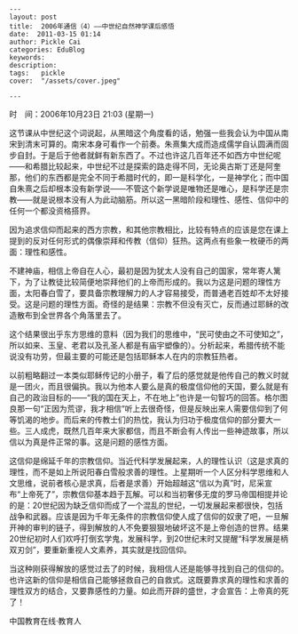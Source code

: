 
    ---
    layout: post  
    title:  2006年通信（4）——中世纪自然神学课后感悟  
    date:  2011-03-15 01:14  
    author: Pickle Cai  
    categories: EduBlog  
    keywords: 
    description:   
    tags:	pickle   
    cover:  "/assets/cover.jpeg"  

    ---  
    
时　间：2006年10月23日 21:03 (星期一)

这节课从中世纪这个词说起，从黑暗这个角度看的话，勉强一些我会认为中国从南宋到清末可算的。南宋本身可看作一个前奏。朱熹集大成而造成儒学自认圆满而固步自封。于是后于他者就鲜有新东西了。不过也许这几百年还不如西方中世纪呢——和希腊比较起来，中世纪不过是探索的路走得不同，无论奥古斯丁还是阿奎那，他们的东西都是完全不同于希腊时代的，即一是科学化，一是神学化；而中国自朱熹之后却根本没有新学说——不管这个新学说是唯物还是唯心，是科学还是宗教——就是说根本没有人为此动脑筋。所以这一黑暗阶段和理性、感性、信仰中的任何一个都没资格搭界。    

因为追求信仰而起来的西方宗教，和其他宗教相比，比较有特点的应该是您在课上提到的反对任何形式的偶像崇拜和传教（信仰）狂热。这两点有些象一枚硬币的两面：理性和感性。    

不建神庙，相信上帝自在人心，最初是因为犹太人没有自己的国家，常年寄人篱下，为了让教徒比较简便地崇拜他们的上帝而形成的。我以为这是问题的理性方面，太阳春白雪了，要具备宗教理解力的人才容易接受，而普通老百姓却不太好接受。这是问题的理性方面。奇怪的是结果：宗教不但没有灭亡，反而通过耶稣的改造散布到全世界各个角落里去了。    

这个结果很出乎东方思维的意料（因为我们的思维中，“民可使由之不可使知之”，所以如来、玉皇、老君以及孔圣人都是有庙宇塑像的）。分析起来，希腊传统不能说没有功劳，但最主要的可能还是包括耶稣本人在内的宗教狂热者。    

以前粗略翻过一本类似耶稣传记的小册子，看了后的感觉就是他传自己的教义时就是一团火，而且很偏执。我以为他本人要么是真的极度信仰他的天国，要么就是有自己的政治目标的——“我的国在天上，不在地上”也许是一句智巧的回答。格尔图良那一句“正因为荒谬，我才相信”听上去很奇怪，但是反映出来人需要信仰到了何等饥渴的地步。而后来的传教士们的热忱，我认为归功于极度信仰的部分要大一些。三人成虎，既然几百年来大家都信，而且不断会有人传出一些神迹故事，所以信以为真是件正常的事。这是问题的感性方面。    

这信仰是绵延千年的宗教信仰。当近代科学发展起来，人的理性认识（这是求真的理性，而不是如上所说阳春白雪般求善的理性。上星期听一个人区分科学思维和人文思维，说前者核心是求真，后者是求善）开始超越这“信以为真”时，尼采宣布“上帝死了”，宗教信仰基本趋于瓦解。可以和当初奢侈无度的罗马帝国相提并论的是：20世纪因为缺乏信仰而成了一个混乱的世纪，一切发展起来都很快，包括战争和武器。应该是因为千年无条件的宗教信仰使人成了信仰的奴隶了吧，一旦解开神的审判的链子，得到解放的人不免要狠狠地破坏这不是上帝创造的世界。结果20世纪初时人们欢呼打倒玄学鬼，发展科学，到20世纪末时又提醒“科学发展是柄双刃剑”，要重新重视人文素养，其实就是找回信仰。    

当这种刚获得解放的感觉过去了的时候，我相信人还是能够寻找到自己的信仰的。也许这新的信仰是相信自己能够拯救自己的自救式。这既要靠求真的理性和求善的理性双方的结合，又要靠感性的力量。如此而开辟的盛世，才会宣告：上帝真的死了！







		    
 中国教育在线·教育人

